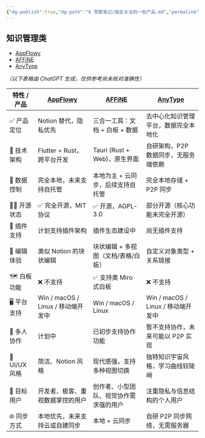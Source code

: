 ```yaml
---
{"dg-publish":true,"dg-path":"8 零散笔记/我在关注的一些产品.md","permalink":"/8 零散笔记/我在关注的一些产品/","created":"2025-06-20","updated":"2025-06-20"}
---
```



## 知识管理类

- [AppFlowy](https://appflowy.com/)
- [AFFiNE](https://affine.pro/)
- [AnyType](https://anytype.io/)

*（以下表格由 ChatGPT 生成，仅供参考尚未核对准确性）*

| 特性 / 产品       | [AppFlowy](https://appflowy.com/)            | [AFFiNE](https://affine.pro/)               | [AnyType](https://anytype.io/)               |
|------------------|----------------------------------------------|---------------------------------------------|----------------------------------------------|
| ✅ 产品定位       | Notion 替代，隐私优先                        | 三合一工具：文档 + 白板 + 数据              | 去中心化知识管理平台，数据完全本地化        |
| 🧱 技术架构       | Flutter + Rust，跨平台开发                   | Tauri (Rust + Web)，原生界面                | 自研架构，P2P 数据同步，无服务端依赖         |
| 🔐 数据控制       | 完全本地，未来支持自托管                    | 本地为主 + 云同步，后续支持自托管            | 完全本地存储 + P2P 同步                      |
| 🧑‍💻 开源状态      | ✅ 完全开源，MIT 协议                        | ✅ 开源，AGPL-3.0                            | 部分开源（核心功能未完全开源）               |
| 🧩 插件支持       | 计划支持插件架构                            | 插件生态建设中                              | 尚无插件支持                                 |
| 🧾 编辑体验       | 类似 Notion 的块状编辑                      | 块状编辑 + 多视图（文档/表格/白板）         | 自定义对象类型 + 关系链接                    |
| 🗺️ 白板功能       | ❌ 不支持                                   | ✅ 支持类 Miro 式白板                        | ❌ 不支持                                     |
| 🖥️ 平台支持       | Win / macOS / Linux / 移动端开发中         | Win / macOS / Linux                         | Win / macOS / Linux / 移动端开发中           |
| 🤝 多人协作       | 计划中                                     | 已初步支持协作功能                          | 暂不支持协作，未来可能以 P2P 实现            |
| 💬 UI/UX 风格     | 简洁、Notion 风格                          | 现代感强，支持多种视图切换                  | 独特知识宇宙风格，学习曲线较陡峭             |
| 👥 目标用户       | 开发者、极客、重视数据掌控的用户             | 创作者、小型团队、视觉协作需求强的用户       | 注重隐私与信息结构的个人用户                 |
| 🌐 同步方式       | 本地优先，未来支持云或自建同步              | 本地 + 云同步                               | 自研 P2P 同步网络，无需服务器                |
